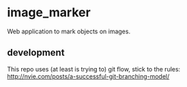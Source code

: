 # image_marker
Web application to mark objects on images.

## development
This repo uses (at least is trying to) git flow, stick to the rules: http://nvie.com/posts/a-successful-git-branching-model/